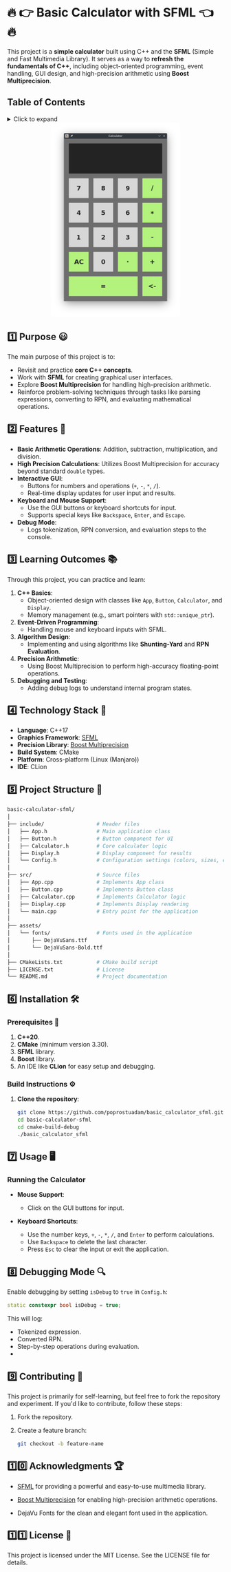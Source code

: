 # :fire: :point_right: **Basic Calculator with SFML** :point_left: :fire:

This project is a **simple calculator** built using C++ and the **SFML** (Simple and Fast Multimedia Library). It serves as a way to **refresh the fundamentals of C++**, including object-oriented programming, event handling, GUI design, and high-precision arithmetic using **Boost Multiprecision**.

## **Table of Contents**

<details>
<summary>Click to expand</summary>

1. [Purpose](#one-purpose-smiley)
2. [Features](#two-features-star2)
3. [Learning Outcomes](#three-learning-outcomes-books)
4. [Technology Stack](#four-technology-stack-toolbox)
5. [Project Structure](#five-project-structure-open_file_folder)
6. [Installation](#six-installation-hammer_and_wrench)
7. [Usage](#seven-usage-desktop_computer)
8. [Debugging Mode](#eight-debugging-mode-mag)
9. [Contributing](#nine-contributing-handshake)
10. [Acknowledgments](#onezero-acknowledgments-trophy)
11. [License](#oneone-license-scroll)

</details>


<div style="text-align:center">
  <a href="https://github.com/poprostuadam/basic_calculator_sfml">
    <img src="assets/calculator.png" alt="Demonstration" width="300px">
  </a>
</div>


## :one: **Purpose** :smiley:

The main purpose of this project is to:
- Revisit and practice **core C++ concepts**.
- Work with **SFML** for creating graphical user interfaces.
- Explore **Boost Multiprecision** for handling high-precision arithmetic.
- Reinforce problem-solving techniques through tasks like parsing expressions, converting to RPN, and evaluating mathematical operations.


## :two: **Features** :star2:

- **Basic Arithmetic Operations**: Addition, subtraction, multiplication, and division.
- **High Precision Calculations**: Utilizes Boost Multiprecision for accuracy beyond standard `double` types.
- **Interactive GUI**:
    - Buttons for numbers and operations (`+`, `-`, `*`, `/`).
    - Real-time display updates for user input and results.
- **Keyboard and Mouse Support**:
    - Use the GUI buttons or keyboard shortcuts for input.
    - Supports special keys like `Backspace`, `Enter`, and `Escape`.
- **Debug Mode**:
    - Logs tokenization, RPN conversion, and evaluation steps to the console.


## :three: **Learning Outcomes** :books:

Through this project, you can practice and learn:
1. **C++ Basics**:
    - Object-oriented design with classes like `App`, `Button`, `Calculator`, and `Display`.
    - Memory management (e.g., smart pointers with `std::unique_ptr`).
2. **Event-Driven Programming**:
    - Handling mouse and keyboard inputs with SFML.
3. **Algorithm Design**:
    - Implementing and using algorithms like **Shunting-Yard** and **RPN Evaluation**.
4. **Precision Arithmetic**:
    - Using Boost Multiprecision to perform high-accuracy floating-point operations.
5. **Debugging and Testing**:
    - Adding debug logs to understand internal program states.


## :four: **Technology Stack** :toolbox:

- **Language**: C++17
- **Graphics Framework**: [SFML](https://www.sfml-dev.org/)
- **Precision Library**: [Boost Multiprecision](https://www.boost.org/doc/libs/release/libs/multiprecision/)
- **Build System**: CMake
- **Platform**: Cross-platform (Linux (Manjaro))
- **IDE**: CLion


## :five: **Project Structure** :open_file_folder:

```bash
basic-calculator-sfml/
│
├── include/                 # Header files
│   ├── App.h                # Main application class
│   ├── Button.h             # Button component for UI
│   ├── Calculator.h         # Core calculator logic
│   ├── Display.h            # Display component for results
│   └── Config.h             # Configuration settings (colors, sizes, etc.)
│
├── src/                     # Source files
│   ├── App.cpp              # Implements App class
│   ├── Button.cpp           # Implements Button class
│   ├── Calculator.cpp       # Implements Calculator logic
│   ├── Display.cpp          # Implements Display rendering
│   └── main.cpp             # Entry point for the application
│
├── assets/                  
│   └── fonts/               # Fonts used in the application
│       ├── DejaVuSans.ttf  
│       └── DejaVuSans-Bold.ttf   
│
├── CMakeLists.txt           # CMake build script
├── LICENSE.txt              # License
└── README.md                # Project documentation
```

## :six: **Installation** :hammer_and_wrench:

### **Prerequisites**  :hammer:
1. **C++20**.
2. **CMake** (minimum version 3.30).
3. **SFML** library.
4. **Boost** library.
5. An IDE like **CLion** for easy setup and debugging.

### **Build Instructions** :gear:

1. **Clone the repository**:
   ```bash
   git clone https://github.com/poprostuadam/basic_calculator_sfml.git
   cd basic-calculator-sfml
   cd cmake-build-debug
   ./basic_calculator_sfml

## :seven: **Usage** :desktop_computer:

### **Running the Calculator** 

- **Mouse Support**:
    - Click on the GUI buttons for input.

- **Keyboard Shortcuts**:
    - Use the number keys, `+`, `-`, `*`, `/`, and `Enter` to perform calculations.
    - Use `Backspace` to delete the last character.
    - Press `Esc` to clear the input or exit the application.

## :eight: **Debugging Mode** :mag:

Enable debugging by setting `isDebug` to `true` in `Config.h`:

```c++
static constexpr bool isDebug = true;
```

This will log:

- Tokenized expression.
- Converted RPN.
- Step-by-step operations during evaluation.
- 

## :nine: **Contributing** :handshake:

This project is primarily for self-learning, but feel free to fork the repository and experiment. If you'd like to contribute, follow these steps:

1. Fork the repository.
2. Create a feature branch:

   ```bash
   git checkout -b feature-name


## :one::zero: **Acknowledgments** :trophy:

- [SFML](https://www.sfml-dev.org/) for providing a powerful and easy-to-use multimedia library.

- [Boost Multiprecision](https://www.boost.org/) for enabling high-precision arithmetic operations.

- DejaVu Fonts for the clean and elegant font used in the application.


## :one::one: **License** :scroll:
This project is licensed under the MIT License. See the LICENSE file for details.
